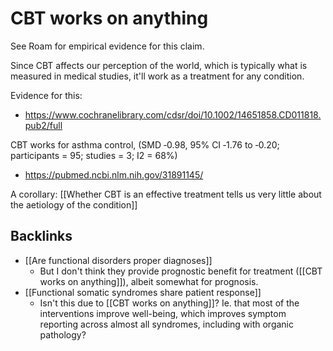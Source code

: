 # CBT works on anything
See Roam for empirical evidence for this claim.

Since CBT affects our perception of the world, which is typically what is measured in medical studies, it'll work as a treatment for any condition.

Evidence for this:
* https://www.cochranelibrary.com/cdsr/doi/10.1002/14651858.CD011818.pub2/full

CBT works for asthma control, (SMD ‐0.98, 95% CI ‐1.76 to ‐0.20; participants = 95; studies = 3; I2 = 68%)

* https://pubmed.ncbi.nlm.nih.gov/31891145/

A corollary: [[Whether CBT is an effective treatment tells us very little about the aetiology of the condition]]

## Backlinks
* [[Are functional disorders proper diagnoses]]
	* But I don't think they provide prognostic benefit for treatment ([[CBT works on anything]]), albeit somewhat for prognosis.
* [[Functional somatic syndromes share patient response]]
	* Isn't this due to [[CBT works on anything]]? Ie. that most of the interventions improve well-being, which improves symptom reporting across almost all syndromes, including with organic pathology?

<!-- #Work -->

<!-- {BearID:3BC941EB-0CD8-4DF0-B248-517D21120BCB-15756-0000130B9E598C23} -->
